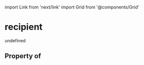 import Link from 'next/link'
import Grid from '@components/Grid'

# recipient

undefined

## Property of



